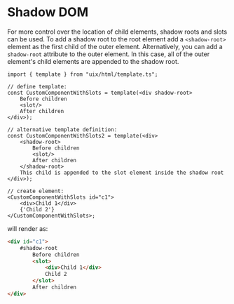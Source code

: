 # Shadow DOM

For more control over the location of child elements, shadow roots and slots can be used.
To add a shadow root to the root element add a `<shadow-root>` element as the first child of the outer element.
Alternatively, you can add a `shadow-root` attribute to the outer element.  In this case, all of the outer element's child elements are appended to the shadow root.

```tsx
import { template } from "uix/html/template.ts";

// define template:
const CustomComponentWithSlots = template(<div shadow-root>
    Before children
    <slot/>
    After children
</div>);

// alternative template definition:
const CustomComponentWithSlots2 = template(<div>
    <shadow-root>
        Before children
        <slot/>
        After children
    </shadow-root>
    This child is appended to the slot element inside the shadow root
</div>);

// create element:
<CustomComponentWithSlots id="c1">
    <div>Child 1</div>
    {'Child 2'}
</CustomComponentWithSlots>;
````

will render as:

```html
<div id="c1">
    #shadow-root
        Before children
        <slot>
            <div>Child 1</div>
            Child 2
        </slot>
        After children
</div>
```

<!-- 
## The `@content` decorator

The `@content` decorator adds a child to the `slot#content` element and visually has the same effect as using the `@child` decorator.
But in contrast to the `@child` decorator, the `@content` does not add the child to the saved component state - it is still regarded as an internal layout. 

Also, it is not possible to use the `@content` decorator *and* append children to the component (e.g. by using `append()` or the `@child` decorator). In this case, all children defined with the `@content` decorator will no longer be displayed.

```tsx
@Component
class ParentComponent extends UIX.ShadowDOMComponent {
    @layout componentTitle = <div>Component Title</div>
    @content customContent = <div>Content</div>
}

export default <ParentComponent/>
``` -->
